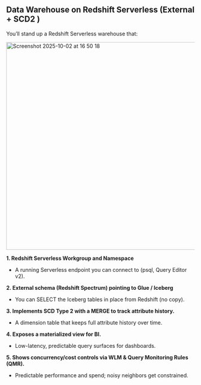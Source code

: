## Data Warehouse on Redshift Serverless (External + SCD2 )

You’ll stand up a Redshift Serverless warehouse that: 

<img width="979" height="555" alt="Screenshot 2025-10-02 at 16 50 18" src="https://github.com/user-attachments/assets/d688e424-7b4c-4745-ba2e-f200e358b527" />


**1. Redshift Serverless Workgroup and Namespace** 
- A running Serverless endpoint you can connect to (psql, Query Editor v2). 

**2. External schema (Redshift Spectrum) pointing to Glue / Iceberg** 
- You can SELECT the Iceberg tables in place from Redshift (no copy). 

**3. Implements SCD Type 2 with a MERGE to track attribute history.** 
- A dimension table that keeps full attribute history over time. 

**4. Exposes a materialized view for BI.** 
- Low-latency, predictable query surfaces for dashboards. 

**5. Shows concurrency/cost controls via WLM & Query Monitoring Rules (QMR).** 
- Predictable performance and spend; noisy neighbors get constrained.

